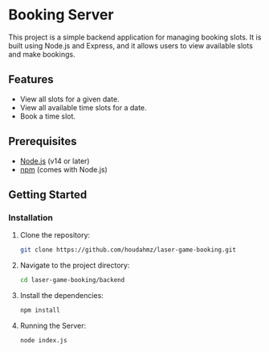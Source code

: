 # Booking Server

This project is a simple backend application for managing booking slots. It is built using Node.js and Express, and it allows users to view available slots and make bookings.

## Features

- View all slots for a given date.
- View all available time slots for a date.
- Book a time slot.

## Prerequisites

- [Node.js](https://nodejs.org/) (v14 or later)
- [npm](https://www.npmjs.com/) (comes with Node.js)

## Getting Started

### Installation

1. Clone the repository:

   ```bash
   git clone https://github.com/houdahmz/laser-game-booking.git

2. Navigate to the project directory:

   ```bash
   cd laser-game-booking/backend
3. Install the dependencies:

   ```bash
   npm install 

4. Running the Server:
   ```bash
   node index.js

  